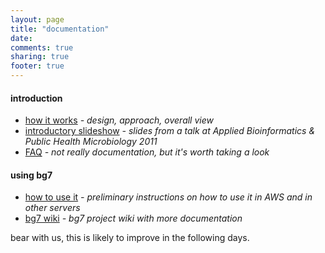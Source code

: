 ```yaml
---
layout: page
title: "documentation"
date: 
comments: true
sharing: true
footer: true
---
```


#### introduction ####

* [how it works](how-it-works) _- design, approach, overall view_
* [introductory slideshow](cambridge-06-2011-slides) _- slides from a talk at Applied Bioinformatics & Public Health Microbiology 2011_
* [FAQ](/faq/) _- not really documentation, but it's worth taking a look_

#### using bg7 ####

* [how to use it](how-to-use-it) _- preliminary instructions on how to use it in AWS and in other servers_
* [bg7 wiki](http://github.com/bg7/bg7/wiki) _- bg7 project wiki with more documentation_


bear with us, this is likely to improve in the following days.